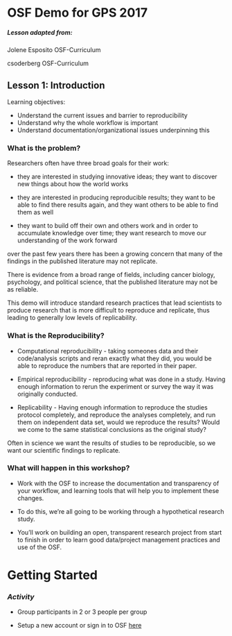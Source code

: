 # OSF Demo for GPS 2017

##### Lesson adapted from:
Jolene Esposito OSF-Curriculum

csoderberg OSF-Curriculum


## Lesson 1: Introduction

Learning objectives:

* Understand the current issues and barrier to reproducibility
* Understand why the whole workflow is important
* Understand documentation/organizational issues underpinning this

### What is the problem?

Researchers often have three broad goals for their work:
* they are interested in studying innovative ideas; they want to discover new things about how the world works

* they are interested in producing reproducible results; they want to be able to find there results again, and they want others to be able to find them as well

* they want to build off their own and others work and in order to accumulate knowledge over time; they want research to move our understanding of the work forward

over the past few years there has been a growing concern that many of the findings in the published literature may not replicate.

There is evidence from a broad range of fields, including cancer biology, psychology, and political science, that the published literature may not be as reliable.

This demo will introduce standard research practices that lead scientists to produce research that is more difficult to reproduce and replicate, thus leading to generally low levels of replicability.

### What is the Reproducibility?

* Computational reproducibility - taking someones data and their code/analysis scripts and reran exactly what they did, you would be able to reproduce the numbers that are reported in their paper.

* Empirical reproducibility - reproducing what was done in a study. Having enough information to rerun the experiment or survey the way it was originally conducted.

* Replicability - Having enough information to reproduce the studies protocol completely, and reproduce the analyses completely, and run them on independent data set, would we reproduce the results? Would we come to the same statistical conclusions as the original study?

Often in science we want the results of studies to be reproducible, so we want our scientific findings to replicate.

### What will happen in this workshop?

* Work with the OSF to increase the documentation and transparency of your workflow, and learning tools that will help you to implement these changes.

* To do this, we’re all going to be working through a hypothetical research study.

* You’ll work on building an open, transparent research project from start to finish in order to learn good data/project management practices and use of the OSF.

# Getting Started

### ***Activity***
* Group participants in 2 or 3 people per group

* Setup a new account or sign in to OSF [here](http://osf.io)
